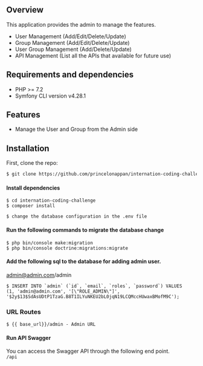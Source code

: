 ## Overview

This application provides the admin to manage the features.

- User Management (Add/Edit/Delete/Update)
- Group Management (Add/Edit/Delete/Update)
- User Group Management (Add/Delete/Update)
- API Management (List all the APIs that available for future use)

## Requirements and dependencies

- PHP >= 7.2
- Symfony CLI version  v4.28.1

## Features

- Manage the User and Group from the Admin side

## Installation

First, clone the repo:
```bash
$ git clone https://github.com/princelonappan/internation-coding-challenge.git
```
#### Install dependencies
```
$ cd internation-coding-challenge
$ composer install
```
```
$ change the database configuration in the .env file
```
#### Run the following commands to migrate the database change
```
$ php bin/console make:migration
$ php bin/console doctrine:migrations:migrate
```
#### Add the following sql to the database for adding admin user.
admin@admin.com/admin
```
$ INSERT INTO `admin` (`id`, `email`, `roles`, `password`) VALUES
(1, 'admin@admin.com', '[\"ROLE_ADMIN\"]', '$2y$13$SdAsUDtP1TzaG.B8T1ILYuNKEU2bL0jqN19LCQMccHUwaxBMofM9C');
```

### URL Routes
```
$ {{ base_url}}/admin - Admin URL
```

#### Run API Swagger

You can access the Swagger API through the following end point. <br />
```/api```
